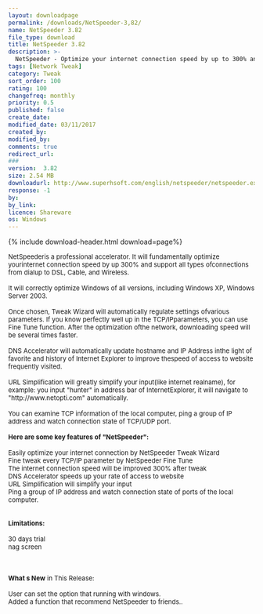 ```yaml
---
layout: downloadpage
permalink: /downloads/NetSpeeder-3,82/
name: NetSpeeder 3.82
file_type: download
title: NetSpeeder 3.82
description: >-
  NetSpeeder - Optimize your internet connection speed by up to 300% and support all types of connections
tags: [Network Tweak]
category: Tweak
sort_order: 100
rating: 100
changefreq: monthly
priority: 0.5
published: false
create_date: 
modified_date: 03/11/2017
created_by: 
modified_by: 
comments: true
redirect_url: 
### 
version:  3.82
size: 2.54 MB
downloadurl: http://www.superhsoft.com/english/netspeeder/netspeeder.exe
response: -1
by: 
by_link: 
licence: Shareware
os: Windows
---
```


{% include download-header.html download=page%}

<p style="fix-download-text !important">
<p><font size="2">NetSpeederis a professional accelerator. It will fundamentally optimize yourinternet connection speed by up 300% and support all types ofconnections from dialup to DSL, Cable, and Wireless. <br />
<br />
It will correctly optimize Windows of all versions, including Windows XP, Windows Server 2003. <br />
<br />
Once chosen, Tweak Wizard will automatically regulate settings ofvarious parameters. If you know perfectly well up in the TCP/IPparameters, you can use Fine Tune function. After the optimization ofthe network, downloading speed will be several times faster. <br />
<br />
DNS Accelerator will automatically update hostname and IP Address inthe light of favorite and history of Internet Explorer to improve thespeed of access to website frequently visited. <br />
<br />
URL Simplification will greatly simplify your input(like internet realname), for example: you input "hunter" in address bar of InternetExplorer, it will navigate to "http://www.netopti.com" automatically. <br />
<br />
You can examine TCP information of the local computer, ping a group of IP address and watch connection state of TCP/UDP port.<br />
<br />
<span><strong>Here are some key features of "NetSpeeder":</strong></span><br />
<br />
Easily optimize your internet connection by NetSpeeder Tweak Wizard<br />
Fine tweak every TCP/IP parameter by NetSpeeder Fine Tune<br />
The internet connection speed will be improved 300% after tweak<br />
DNS Accelerator speeds up your rate of access to website<br />
URL Simplification will simplify your input<br />
Ping a group of IP address and watch connection state of ports of the local computer.<br />
<br />
<br />
<span><strong>Limitations:</strong></span><br />
<br />
30 days trial<br />
nag screen</font></p>
<div class="celltext_big"><br />
<br />
<font size="2"><strong>What s New</strong> in This Release:<br />
<br />
User can set the option that running with windows. <br />
Added a function that recommend NetSpeeder to friends..</font></div></p>
